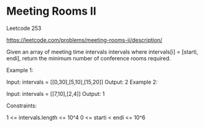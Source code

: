 # Meeting Rooms II

Leetcode 253

https://leetcode.com/problems/meeting-rooms-ii/description/


Given an array of meeting time intervals intervals where intervals[i] = [starti, endi], return the minimum number of conference rooms required.

 

Example 1:

Input: intervals = [[0,30],[5,10],[15,20]]
Output: 2
Example 2:

Input: intervals = [[7,10],[2,4]]
Output: 1
 

Constraints:

1 <= intervals.length <= 10^4
0 <= starti < endi <= 10^6
